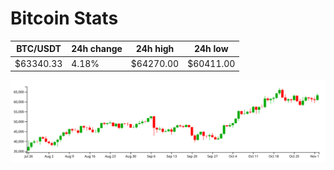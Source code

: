 # Bitcoin Stats

BTC/USDT|24h change|24h high|24h low|
|---|---|---|---|
|$63340.33|4.18%|$64270.00|$60411.00|

<img src="./chart.svg">
